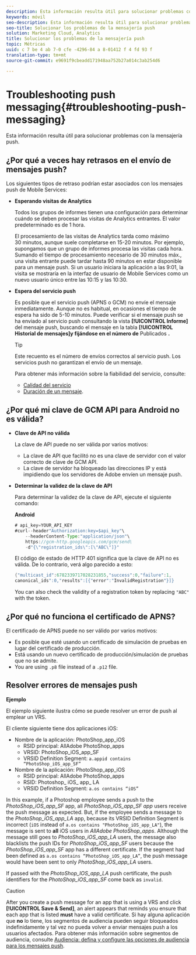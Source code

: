 ```yaml
---
description: Esta información resulta útil para solucionar problemas con la mensajería push.
keywords: móvil
seo-description: Esta información resulta útil para solucionar problemas con la mensajería push.
seo-title: Solucionar los problemas de la mensajería push
solution: Marketing Cloud, Analytics
title: Solucionar los problemas de la mensajería push
topic: Métricas
uuid: c 7 be 4 ab 7-0 cfe -4296-84 a 8-01412 f 4 fd 93 f
translation-type: tm+mt
source-git-commit: e9691f9cbeadd171948aa752b27a014c3ab254d6

---
```



# Troubleshooting push messaging{#troubleshooting-push-messaging}

Esta información resulta útil para solucionar problemas con la mensajería push.

## ¿Por qué a veces hay retrasos en el envío de mensajes push?

Los siguientes tipos de retraso podrían estar asociados con los mensajes push de Mobile Services:

* **Esperando visitas de Analytics**

   Todos los grupos de informes tienen una configuración para determinar cuándo se deben procesar las visitas de Analytics entrantes. El valor predeterminado es de 1 hora.

   El procesamiento de las visitas de Analytics tarda como máximo 30 minutos, aunque suele completarse en 15-20 minutos. Por ejemplo, supongamos que un grupo de informes procesa las visitas cada hora. Sumando el tiempo de procesamiento necesario de 30 minutos máx., una visita entrante puede tardar hasta 90 minutos en estar disponible para un mensaje push. Si un usuario iniciara la aplicación a las 9:01, la visita se mostraría en la interfaz de usuario de Mobile Services como un nuevo usuario único entre las 10:15 y las 10:30.

* **Espera del servicio push**

   Es posible que el servicio push (APNS o GCM) no envíe el mensaje inmediatamente. Aunque no es habitual, en ocasiones el tiempo de espera ha sido de 5-10 minutos. Puede verificar si el mensaje push se ha enviado al servicio push consultando la vista **[!UICONTROL Informe]** del mensaje push, buscando el mensaje en la tabla **[!UICONTROL Historial de mensajes]y fijándose en el número de** Publicados **.**

   >[!TIP]
   >
   >Este recuento es el número de envíos correctos al servicio push. Los servicios push no garantizan el envío de un mensaje.

   Para obtener más información sobre la fiabilidad del servicio, consulte:

   * [Calidad del servicio](https://developer.apple.com/library/content/documentation/NetworkingInternet/Conceptual/RemoteNotificationsPG/APNSOverview.html#//apple_ref/doc/uid/TP40008194-CH8-SW5l)
   * [Duración de un mensaje](https://developers.google.com/cloud-messaging/concept-options#lifetime).

## ¿Por qué mi clave de GCM API para Android no es válida?

* **Clave de API no válida**

   La clave de API puede no ser válida por varios motivos:

   * La clave de API que facilitó no es una clave de servidor con el valor correcto de clave de GCM API.
   * La clave de servidor ha bloqueado las direcciones IP y está impidiendo que los servidores de Adobe envíen un mensaje push.

* **Determinar la validez de la clave de API**

   Para determinar la validez de la clave de API, ejecute el siguiente comando:

   **Android**

   ```java
   # api_key=YOUR_API_KEY
   #curl--header"Authorization:key=$api_key"\
       --headerContent-Type:"application/json"\ 
       https://gcm-http.googleapis.com/gcm/send\
       -d"{\"registration_ids\":[\"ABC\"]}"
   ```

   El código de estado de HTTP 401 significa que la clave de API no es válida. De lo contrario, verá algo parecido a esto:

   ```java
   {"multicast_id":6782339717028231855,"success":0,"failure":1,
   canonical_ids":0,"results":[{"error":"InvalidRegistration"}]}
   ```

   You can also check the validity of a registration token by replacing `"ABC"` with the token.

## ¿Por qué no funciona el certificado de APNS?

El certificado de APNS puede no ser válido por varios motivos:

* Es posible que esté usando un certificado de simulación de pruebas en lugar del certificado de producción.
* Está usando un nuevo certificado de producción/simulación de pruebas que no se admite.
* You are using `.p8` file instead of a `.p12` file.

## Resolver errores de mensajes push

**Ejemplo**

El ejemplo siguiente ilustra cómo se puede resolver un error de push al emplear un VRS.

El cliente siguiente tiene dos aplicaciones iOS:

* Nombre de la aplicación: PhotoShop_app_iOS
   * RSID principal: AllAdobe PhotoShop_apps
   * VRSID: PhotoShop_iOS_app_SF
   * VRSID Definition Segment: `a.appid contains “PhotoShop_iOS_app_SF”`
* Nombre de la aplicación: PhotoShop_app_iOS
   * RSID principal: AllAdobe PhotoShop_apps
   * RSID: Photoshop_ iOS_ app_ LA
   * VRSID Definition Segment: `a.os contains “iOS”`

In this example, if a Photoshop employee sends a push to the *PhotoShop_iOS_app_SF* app, all *PhotoShop_iOS_app_SF app* users receive the push message as expected. But, if the employee sends a message to the *PhotoShop_iOS_app_LA* app, because its VRSID Definition Segment is incorrect (`iOS` instead of `a.os contains "PhotoShop_iOS_app_LA"`), the message is sent to **all** iOS users in *AllAdobe PhotoShop_apps*. Although the message still goes to *PhotoShop_iOS_app_LA* users, the message also blacklists the push IDs for *PhotoShop_iOS_app_SF* users because the *PhotoShop_iOS_app_SF* app has a different certificate. If the segment had been defined as `a.os contains “PhotoShop_iOS_app_LA”`, the push message would have been sent to only *PhotoShop_iOS_app_LA* users.

If passed with the *PhotoShop_IOS_app_LA* push certificate, the push identifiers for the *PhotoShop_iOS_app_SF* come back as `invalid`.

>[!CAUTION]
>
>After you create a push message for an app that is using a VRS and click **[!UICONTROL Save &amp; Send]**, an alert appears that reminds you ensure that each app that is listed **must** have a valid certificate. Si hay alguna aplicación que **no** lo tiene, los segmentos de audiencia pueden seguir bloqueados indefinidamente y tal vez no pueda volver a enviar mensajes push a los usuarios afectados. Para obtener más información sobre segmentos de audiencia, consulte [Audiencia: defina y configure las opciones de audiencia para los mensajes push](/help/using/in-app-messaging/t-create-push-message/c-audience-push-message.md).
